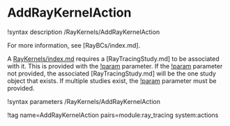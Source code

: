 # AddRayKernelAction

!syntax description /RayKernels/AddRayKernelAction

For more information, see [RayBCs/index.md].

A [RayKernels/index.md](RayKernel) requires a [RayTracingStudy.md] to be associated with it. This is provided with the [!param](/RayKernels/NullRayKernel/study) parameter. If the [!param](/RayKernels/NullRayKernel/study) parameter not provided, the associated [RayTracingStudy.md] will be the one study object that exists. If multiple studies exist, the [!param](/RayKernels/NullRayKernel/study) parameter must be provided.

!syntax parameters /RayKernels/AddRayKernelAction

!tag name=AddRayKernelAction pairs=module:ray_tracing system:actions
